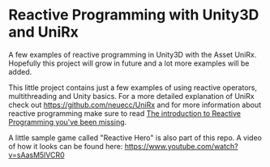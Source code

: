# Reactive Programming with Unity3D and UniRx
A few examples of reactive programming in Unity3D with the Asset UniRx. Hopefully this project will grow in future and a lot more examples will be added.

This little project contains just a few examples of using reactive operators, multithreading and Unity basics. For a more detailed explanation of UniRx check out https://github.com/neuecc/UniRx and for more information about reactive programming make sure to read [The introduction to Reactive Programming you've been missing](https://gist.github.com/staltz/868e7e9bc2a7b8c1f754).

A little sample game called "Reactive Hero" is also part of this repo. A video of how it looks can be found here: https://www.youtube.com/watch?v=sAasM5lVCR0
